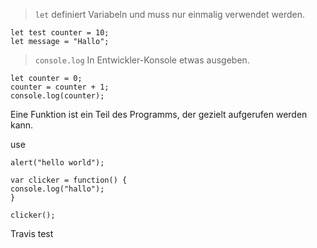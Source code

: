 > `let` definiert Variabeln und muss nur einmalig verwendet werden.

```JS
let test counter = 10;
let message = "Hallo";
```

> `console.log` In Entwickler-Konsole etwas ausgeben.

```JS
let counter = 0;
counter = counter + 1;
console.log(counter);
```

Eine Funktion ist ein Teil des Programms, der gezielt aufgerufen werden kann.

use

```JS
alert("hello world");
```

```JS
var clicker = function() {
console.log("hallo");
}
```

```JS
clicker();
```

Travis test